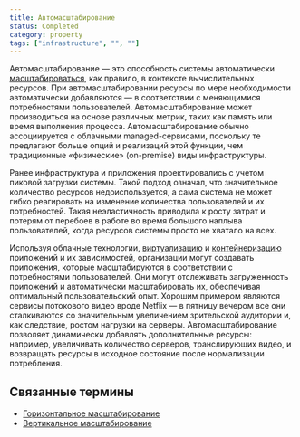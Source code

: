 ```yaml
---
title: Автомасштабирование
status: Completed
category: property
tags: ["infrastructure", "", ""]
---
```


Автомасштабирование — это способность системы автоматически [масштабироваться](/scalability/), как правило, в контексте вычислительных ресурсов.
При автомасштабировании ресурсы по мере необходимости автоматически добавляются — в соответствии с меняющимися потребностями пользователей.
Автомасштабирование может производиться на основе различных метрик, таких как память или время выполнения процесса.
Автомасштабирование обычно ассоциируется с облачными managed-сервисами, поскольку те предлагают больше опций и реализаций этой функции, 
чем традиционные «физические» (on-premise) виды инфраструктуры.

Ранее инфраструктура и приложения проектировались с учетом пиковой загрузки системы.
Такой подход означал, что значительное количество ресурсов недоиспользуется, 
а сама система не может гибко реагировать на изменение количества пользователей и их потребностей.
Такая неэластичность приводила к росту затрат и потерям от перебоев в работе во время большого наплыва пользователей, 
когда ресурсов системы просто не хватало на всех.

Используя облачные технологии, [виртуализацию](/virtualization/) и [контейнеризацию](/ru/containerization/) приложений и их зависимостей, 
организации могут создавать приложения, которые масштабируются в соответствии с потребностями пользователей.
Они могут отслеживать загруженность приложений и автоматически масштабировать их, обеспечивая оптимальный пользовательский опыт.
Хорошим примером являются сервисы потокового видео вроде Netflix — в пятницу вечером все они сталкиваются 
со значительным увеличением зрительской аудитории и, как следствие, ростом нагрузки на серверы.
Автомасштабирование позволяет динамически добавлять дополнительные ресурсы: например, увеличивать количество серверов, 
транслирующих видео, и возвращать ресурсы в исходное состояние после нормализации потребления.

## Связанные термины

* [Горизонтальное масштабирование](/horizontal-scaling/)
* [Вертикальное масштабирование](/vertical-scaling/)
